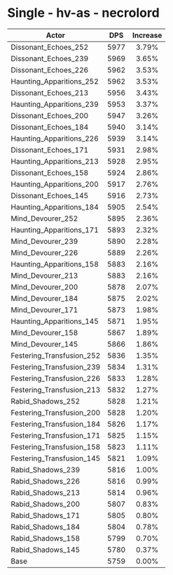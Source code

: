 # Single - hv-as - necrolord
| Actor | DPS | Increase |
|---|:---:|:---:|
|Dissonant_Echoes_252|5977|3.79%|
|Dissonant_Echoes_239|5969|3.65%|
|Dissonant_Echoes_226|5962|3.53%|
|Haunting_Apparitions_252|5962|3.53%|
|Dissonant_Echoes_213|5956|3.43%|
|Haunting_Apparitions_239|5953|3.37%|
|Dissonant_Echoes_200|5947|3.26%|
|Dissonant_Echoes_184|5940|3.14%|
|Haunting_Apparitions_226|5939|3.14%|
|Dissonant_Echoes_171|5931|2.98%|
|Haunting_Apparitions_213|5928|2.95%|
|Dissonant_Echoes_158|5924|2.86%|
|Haunting_Apparitions_200|5917|2.76%|
|Dissonant_Echoes_145|5916|2.73%|
|Haunting_Apparitions_184|5905|2.54%|
|Mind_Devourer_252|5895|2.36%|
|Haunting_Apparitions_171|5893|2.32%|
|Mind_Devourer_239|5890|2.28%|
|Mind_Devourer_226|5889|2.26%|
|Haunting_Apparitions_158|5883|2.16%|
|Mind_Devourer_213|5883|2.16%|
|Mind_Devourer_200|5878|2.07%|
|Mind_Devourer_184|5875|2.02%|
|Mind_Devourer_171|5873|1.98%|
|Haunting_Apparitions_145|5871|1.95%|
|Mind_Devourer_158|5867|1.89%|
|Mind_Devourer_145|5866|1.86%|
|Festering_Transfusion_252|5836|1.35%|
|Festering_Transfusion_239|5834|1.31%|
|Festering_Transfusion_226|5833|1.28%|
|Festering_Transfusion_213|5832|1.27%|
|Rabid_Shadows_252|5828|1.21%|
|Festering_Transfusion_200|5828|1.20%|
|Festering_Transfusion_184|5826|1.17%|
|Festering_Transfusion_171|5825|1.15%|
|Festering_Transfusion_158|5823|1.11%|
|Festering_Transfusion_145|5821|1.09%|
|Rabid_Shadows_239|5816|1.00%|
|Rabid_Shadows_226|5816|0.99%|
|Rabid_Shadows_213|5814|0.96%|
|Rabid_Shadows_200|5807|0.83%|
|Rabid_Shadows_171|5805|0.80%|
|Rabid_Shadows_184|5804|0.78%|
|Rabid_Shadows_158|5799|0.70%|
|Rabid_Shadows_145|5780|0.37%|
|Base|5759|0.00%|
